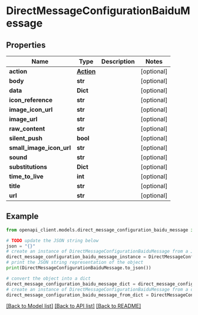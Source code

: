 # DirectMessageConfigurationBaiduMessage


## Properties

Name | Type | Description | Notes
------------ | ------------- | ------------- | -------------
**action** | [**Action**](Action.md) |  | [optional] 
**body** | **str** |  | [optional] 
**data** | **Dict** |  | [optional] 
**icon_reference** | **str** |  | [optional] 
**image_icon_url** | **str** |  | [optional] 
**image_url** | **str** |  | [optional] 
**raw_content** | **str** |  | [optional] 
**silent_push** | **bool** |  | [optional] 
**small_image_icon_url** | **str** |  | [optional] 
**sound** | **str** |  | [optional] 
**substitutions** | **Dict** |  | [optional] 
**time_to_live** | **int** |  | [optional] 
**title** | **str** |  | [optional] 
**url** | **str** |  | [optional] 

## Example

```python
from openapi_client.models.direct_message_configuration_baidu_message import DirectMessageConfigurationBaiduMessage

# TODO update the JSON string below
json = "{}"
# create an instance of DirectMessageConfigurationBaiduMessage from a JSON string
direct_message_configuration_baidu_message_instance = DirectMessageConfigurationBaiduMessage.from_json(json)
# print the JSON string representation of the object
print(DirectMessageConfigurationBaiduMessage.to_json())

# convert the object into a dict
direct_message_configuration_baidu_message_dict = direct_message_configuration_baidu_message_instance.to_dict()
# create an instance of DirectMessageConfigurationBaiduMessage from a dict
direct_message_configuration_baidu_message_from_dict = DirectMessageConfigurationBaiduMessage.from_dict(direct_message_configuration_baidu_message_dict)
```
[[Back to Model list]](../README.md#documentation-for-models) [[Back to API list]](../README.md#documentation-for-api-endpoints) [[Back to README]](../README.md)


